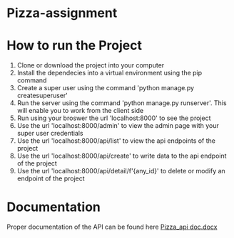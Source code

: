 # Pizza-assignment
#                                                     How to run the Project

1. Clone or download the project into your computer
2. Install the dependecies into a virtual environment using the pip command 
3. Create a super user using the command 'python manage.py createsuperuser'
4. Run the server using the command 'python manage.py runserver'.  This will enable you to work from the client side
5. Run using your broswer the url 'localhost:8000' to see the project
6. Use the url 'localhost:8000/admin' to view the admin page with your super user credentials
7. Use the url 'localhost:8000/api/list' to view the api endpoints of the project
8. Use the url 'localhost:8000/api/create' to write data to the api endpoint of the project
9. Use the url 'localhost:8000/api/detail/f'{any_id}' to delete or modify an endpoint of the project 




# Documentation 

Proper documentation of the API can be found here
[Pizza_api doc.docx](https://github.com/ALASHI1/Pizza-assignment/files/6682741/Pizza_api.doc.docx)





